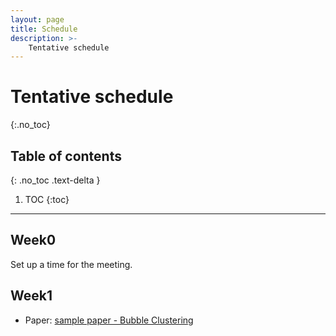 ```yaml
---
layout: page
title: Schedule
description: >-
    Tentative schedule
---
```


# Tentative schedule
{:.no_toc}

## Table of contents
{: .no_toc .text-delta }

1. TOC
{:toc}

---

## Week0

Set up a time for the meeting.

## Week1

- Paper: [sample paper - Bubble Clustering](https://arxiv.org/abs/2105.06278)

